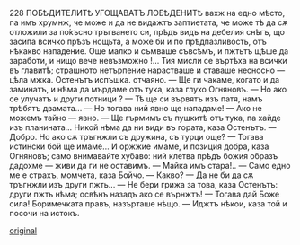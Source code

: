 ﻿228 ПОБѢДИТЕЛИТѢ УГОЩАВАТЪ ЛОБѢДЕНИТѢ
вахж на едно мѣсто, па имъ хрумнж, че може и да не видажтъ заптиетата, че може тѣ да сѫ отложили за по́късно тръгването си, прѣдъ видъ на дебелия снѣгъ, що засипа всичко прѣзъ нощьта, а може би и по прѣдпазливость, отъ нѣкакво нападение. Още малко и съмваше съвсѣмъ, и пжтьтъ щѣше да заработи, и нищо вече невъзможно !... Тия мисли се въртѣха на всички въ главитѣ; страшното нетърпение нарастваше и ставаше несносно — цѣла мжка. Остенътъ испъшка. отчаяно.
— Ще ги чакаме, когато и да заминатъ, и нѣма да мърдаме отъ тука, каза глухо Огняновъ.
— Но ако се улучатъ и други потници ?
— Тѣ ще си вървятъ изъ патя, намъ трѣбятъ двамата...
— Но тогава ний явно ще нападаме!
— Ако не можемъ тайно — явно.
— Ще гърмимъ съ пушкитѣ отъ тука, па хайде изъ планината... Никой нѣма да ни види въ гората, каза Остенътъ.
— Добро. Но ако сѫ тръгнжли съ дружина, съ турци още?
— Тогава истински бой ще имаме... И оржжие имаме, и позиция добра, каза Огняновъ; само внимавайте хубаво: ний клетва прѣдъ божия образъ дадохме — живи да ги не оставимъ.
— Майка имъ стара!..
— Само едно ме е страхъ, момчета, каза Бойчо.
— Какво?
— Да не би да сѫ тръгнжли изъ други пжть...
— Не бери грижа за това, каза Остенътъ: други пжть нѣма; освѣнъ назадъ ако се върнжтъ! — Тогава дай Боже сила!
Боримечката правъ, назърташе нѣщо.
— Иджтъ нѣкои, каза той и посочи на истокъ.

[original](images/257.jpg)